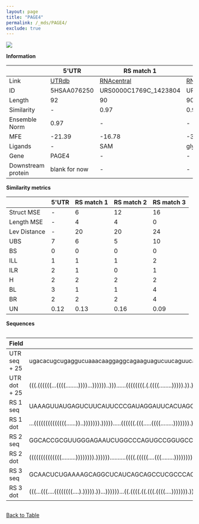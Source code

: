 ```yaml
---
layout: page
title: "PAGE4"
permalink: /_mds/PAGE4/
exclude: true
---
```




![](../../alns_9.28.22/aln_5HSAA076250_0.974.png?raw=true)


**Information**

| | 5'UTR       | RS match 1   | RS match 2  | RS match 3 |
| ---- | ----------- | ----------- | ----------- | ----------- |
| Link | <a href="http://utrdb.ba.itb.cnr.it/getutr/5HSAA076250/1" target="_blank" rel="noopener noreferrer">UTRdb</a>   | <a href="https://rnacentral.org/rna/URS0000C1769C/1423804" target="_blank" rel="noopener noreferrer">RNAcentral</a>     |<a href="https://rnacentral.org/rna/URS0000C224B2/1461693" target="_blank" rel="noopener noreferrer">RNAcentral</a>  | <a href="https://rnacentral.org/rna/URS0000D91832/40571" target="_blank" rel="noopener noreferrer">RNAcentral</a>   |
| ID | 5HSAA076250     | URS0000C1769C_1423804     | URS0000C224B2_1461693     | URS0000D91832_40571     |
| Length | 92     |  90    | 90   |  92    |
| Similarity | - | 0.97 | 0.97 | 0.97 |
| Ensemble Norm | 0.97 | - | - | - |
| MFE | -21.39 | -16.78 | -37.37 | -27.99 |
| Ligands | - | SAM | glycine | glycine |
| Gene | PAGE4 | - | - | - |
| Downstream protein | blank for now    |    -    | -  | - |


**Similarity metrics**

| | 5'UTR       | RS match 1   | RS match 2  | RS match 3 |
| ---- | ----------- | ----------- | ----------- | ----------- |
| Struct MSE | - | 6 | 12 | 16 |
| Length MSE | - | 4 | 4 | 0 |
| Lev Distance | - | 20 | 20 | 24 |
| UBS| 7 | 6 | 5 | 10 |
| BS | 0 | 0 | 0 | 0 |
| ILL | 1 | 1 | 1 | 2 |
| ILR | 2 | 1 | 0 | 1 |
| H | 2 | 2 | 2 | 2 |
| BL | 3 | 1 | 1 | 4 |
| BR | 2 | 2 | 2 | 4 |
| UN | 0.12 | 0.13 | 0.16 | 0.09 |

**Sequences**


<div style="overflow-x:auto;">

<table>
<colgroup>
<col width="30%" />
<col width="70%" />
</colgroup>
<thead>
<tr class="header">
<th>Field</th>
<th>Description</th>
</tr>
</thead>
<tbody>
<tr>
<td markdown="span">UTR seq + 25 </td>
<td markdown="span"> ugacacugcugaggucuaaacaaggaggcagaaguagucuucaguucacgaucuucuaguugcagcgATGAGTGCACGAGTGAGATCAAGAT </td>
</tr>
<tr>
<td markdown="span">UTR dot + 25  </td>
<td markdown="span"> (((.((((((...((((........))))...))))))..)))......((((((((.(.((((........))))).)).)))))).....
</td>
</tr>


<tr>
<td markdown="span">RS 1 seq </td>
<td markdown="span"> UAAAGUUAUGAGUCUUCAUUCCCGAUAGGAUUCACUAGCUCUAGUGAAGAUGCCUUGUAACCGAAAAACGAAUUGGGGGAAUUUUUUAUG
</td>
</tr>


<tr>
<td markdown="span">RS 1 dot </td>
<td markdown="span"> ...((((((((((((((......))..))))))).))))).....((((((.(((.....((((........))))))).))))))....
</td>
</tr>


<tr>
<td markdown="span">RS 2 seq </td>
<td markdown="span"> GGCACCGCGUUGGGAGAAUCUGGCCCAGUGCCGGUGCCGAAGGAGCAACCGCCCCGGUAAACUCUCAGGCCCCAGGACCGGCGCGGCAAA
</td>
</tr>


<tr>
<td markdown="span">RS 2 dot </td>
<td markdown="span"> ((((((((((((((.........)))))))).))))))..........((((.(((((....(((........)))))))).))))....
</td>
</tr>


<tr>
<td markdown="span">RS 3 seq </td>
<td markdown="span"> GCAACUCUGAAAAGCAGGCUCAUCAGCAGCCUCGCCCACGGUGCAAGCCACUUCGGUGGUGAAGCUCUCAGGCUCAUGACAGAGGGGGAGGC
</td>
</tr>


<tr>
<td markdown="span">RS 3 dot </td>
<td markdown="span"> (((...(((....((((((((....).))))).))...))))))...((.((((.((.(((.((((....))))))).)).)))))).....
</td>
</tr>

</tbody>
</table>


</div>


[Back to Table](../../display)
